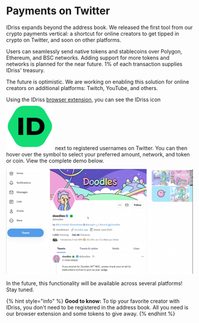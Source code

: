 # Payments on Twitter

IDriss expands beyond the address book. We released the first tool from our crypto payments vertical: a shortcut for online creators to get tipped in crypto on Twitter, and soon on other platforms.&#x20;

Users can seamlessly send native tokens and stablecoins over Polygon, Ethereum, and BSC networks. Adding support for more tokens and networks is planned for the near future. 1% of each transaction supplies IDriss' treasury.

The future is optimistic. We are working on enabling this solution for online creators on additional platforms: Twitch, YouTube, and others.

Using the IDriss [browser extension](browser-extension.md), you can see the IDriss icon <img src="../../../.gitbook/assets/icon128.png" alt="" data-size="line"> next to registered usernames on Twitter. You can then hover over the symbol to select your preferred amount, network, and token or coin. View the complete demo below.

![](../../../.gitbook/assets/doodle.gif)

In the future, this functionality will be available across several platforms! Stay tuned.



{% hint style="info" %}
**Good to know:** To tip your favorite creator with IDriss, you don't need to be registered in the address book. All you need is our browser extension and some tokens to give away.
{% endhint %}
